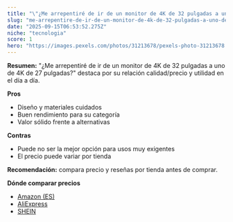 ```yaml
---
title: "\"¿Me arrepentiré de ir de un monitor de 4K de 32 pulgadas a uno de 4K de 27 pulgadas?\""
slug: "me-arrepentire-de-ir-de-un-monitor-de-4k-de-32-pulgadas-a-uno-de-4k-de-27-pulgad"
date: "2025-09-15T06:53:52.275Z"
niche: "tecnologia"
score: 1
hero: "https://images.pexels.com/photos/31213678/pexels-photo-31213678.jpeg?auto=compress&cs=tinysrgb&fit=crop&h=627&w=1200&auto=compress&cs=tinysrgb&w=1200&h=675&fit=crop"
---
```


**Resumen:** "¿Me arrepentiré de ir de un monitor de 4K de 32 pulgadas a uno de 4K de 27 pulgadas?" destaca por su relación calidad/precio y utilidad en el día a día.

**Pros**
- Diseño y materiales cuidados
- Buen rendimiento para su categoría
- Valor sólido frente a alternativas

**Contras**
- Puede no ser la mejor opción para usos muy exigentes
- El precio puede variar por tienda

**Recomendación:** compara precio y reseñas por tienda antes de comprar.

**Dónde comparar precios**
- [Amazon (ES)](https://www.amazon.es/s?k=%22%C2%BFMe%20arrepentir%C3%A9%20de%20ir%20de%20un%20monitor%20de%204K%20de%2032%20pulgadas%20a%20uno%20de%204K%20de%2027%20pulgadas%3F%22&tag=teknovashop25-21)
- [AliExpress](https://www.aliexpress.com/wholesale?SearchText=%22%C2%BFMe%20arrepentir%C3%A9%20de%20ir%20de%20un%20monitor%20de%204K%20de%2032%20pulgadas%20a%20uno%20de%204K%20de%2027%20pulgadas%3F%22)
- [SHEIN](https://www.shein.com/pdsearch/%22%C2%BFMe%20arrepentir%C3%A9%20de%20ir%20de%20un%20monitor%20de%204K%20de%2032%20pulgadas%20a%20uno%20de%204K%20de%2027%20pulgadas%3F%22)